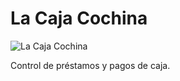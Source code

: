 # La Caja Cochina

![La Caja Cochina](http://i.imgur.com/mT6Q9Zq.png)

Control de préstamos y pagos de caja.
